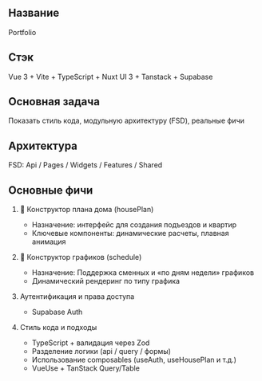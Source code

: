 ## Название

Portfolio

## Стэк

Vue 3 + Vite + TypeScript + Nuxt UI 3 + Tanstack + Supabase

## Основная задача

Показать стиль кода, модульную архитектуру (FSD), реальные фичи

## Архитектура

FSD: Api / Pages / Widgets / Features / Shared

## Основные фичи

1. 🏢 Конструктор плана дома (housePlan)

   - Назначение: интерфейс для создания подъездов и квартир
   - Ключевые компоненты: динамические расчеты, плавная анимация

2. 📅 Конструктор графиков (schedule)

   - Назначение: Поддержка сменных и «по дням недели» графиков
   - Динамический рендеринг по типу графика

3. Аутентификация и права доступа

   - Supabase Auth

4. Стиль кода и подходы

   - TypeScript + валидация через Zod
   - Разделение логики (api / query / формы)
   - Использование composables (useAuth, useHousePlan и т.д.)
   - VueUse + TanStack Query/Table
